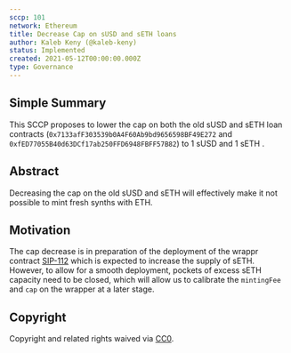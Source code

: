 ```yaml
---
sccp: 101
network: Ethereum
title: Decrease Cap on sUSD and sETH loans
author: Kaleb Keny (@kaleb-keny)
status: Implemented
created: 2021-05-12T00:00:00.000Z
type: Governance
---
```


<!--You can leave these HTML comments in your merged SCCP and delete the visible duplicate text guides, they will not appear and may be helpful to refer to if you edit it again. This is the suggested template for new SCCPs. Note that an SCCP number will be assigned by an editor. When opening a pull request to submit your SCCP, please use an abbreviated title in the filename, `sccp-draft_title_abbrev.md`. The title should be 44 characters or less.-->

## Simple Summary

<!--"If you can't explain it simply, you don't understand it well enough." Provide a simplified and layman-accessible explanation of the SCCP.-->

This SCCP proposes to lower the cap on both the old sUSD and sETH loan contracts (`0x7133afF303539b0A4F60Ab9bd9656598BF49E272` and `0xfED77055B40d63DCf17ab250FFD6948FBFF57B82`) to 1 sUSD and 1 sETH .

## Abstract

<!--A short (~200 word) description of the variable change proposed.-->

Decreasing the cap on the old sUSD and sETH will effectively make it not possible to mint fresh synths with ETH.

## Motivation

<!--The motivation is critical for SCCPs that want to update variables within Synthetix. It should clearly explain why the existing variable is not incentive aligned. SCCP submissions without sufficient motivation may be rejected outright.-->

The cap decrease is in preparation of the deployment of the wrappr contract [SIP-112](https://sips.synthetix.io/sips/sip-112) which is expected to increase the supply of sETH. However, to allow for a smooth deployment, pockets of excess sETH capacity need to be closed, which will allow us to calibrate the `mintingFee` and `cap` on the wrapper at a later stage.

## Copyright

Copyright and related rights waived via [CC0](https://creativecommons.org/publicdomain/zero/1.0/).
